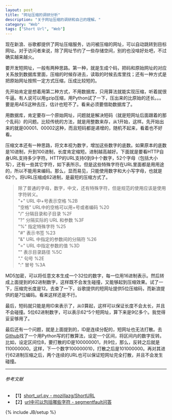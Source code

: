 ```yaml
---
layout: post
title: "网址压缩的调研分析"
description: "关于网址压缩的调研和自己的理解。"
category: "Web"
tags: ["Short Url", "Web"]
---
```


现在新浪、谷歌都提供了网址压缩服务，访问被压缩的网址，可以自动跳转到目标网址。对于访问者来说，除了网址节约了一些存储空间，别的也没啥好处吧，不过确实越来越火。

要开发短网址，一般有两种思路。第一种，就是生成个码，把码和原始网址的对应关系放到数据库里面，压缩的时候存进去，读取的时候去库里找；还有一种方式是把原始网址按照一定方式压缩，压成比较短的。

<ins class="adsbygoogle"
     style="display:block; text-align:center;"
     data-ad-layout="in-article"
     data-ad-format="fluid"
     data-ad-client="ca-pub-1651120361108148"
     data-ad-slot="4918476613"></ins>
<script>
     (adsbygoogle = window.adsbygoogle || []).push({});
</script>

先开始肯定是想着用第二种方式，不用数据库，只用算法就能实现压缩，听着就很牛逼。有人说可以用gzip压缩，用Python试了一下，压出来的比原始的还长。。。要是用AES这种去压，估计也短不了。看来必须要借助数据库了。

用数据库，肯定要存一个原始网址，问题就是解决短码（就是短网址后面跟着的那个乱码）的问题。比较传统的方法，就是用整数来存，从1开始，这样。先开始出来的就是00001、00002这种，而且短码都是递增的，随机不起来，看着也不好看。

压缩文本还有一种思路，将文本视为数字，增加这些数字的底数。如果原本的底数是10进制，升到100进制，长度肯定缩短。进制越高越好。下面就是要看HTTP自身URL支持多少字符。HTTP的URL支持0到9十个数字，52个字母（包括大小写），还有一些其它字符，如下表所示。但是这些特殊字符在URL里面都是用用途的，所以不能用来编码。那么，显而易见，只能使用数字和大小写字母，也就是62个。将URL压缩成62进制，是最短的压缩方式了。

> 除了普通的字母，数字，中文，还有特殊字符，但是规范的使用应该是使用字符转义。  
> "+"	URL 中+号表示空格	%2B  
> "空格"	URL中的空格可以用+号或者编码	%20  
> "/"	分隔目录和子目录	%2F  
> "?"	分隔实际的 URL 和参数	%3F  
> "%"	指定特殊字符	%25  
> "#"	表示书签	%23  
> "&"	URL 中指定的参数间的分隔符	%26  
> "="	URL 中指定参数的值	%3D  
> "\" 表示目录路径 %5C  
> "." 句号 %2E  
> ":" 冒号 %3A  

MD5加密，可以将任意文本生成一个32位的数字，每一位用16进制表示。然后转成上面提到的62进制数字，这样既不会发生碰撞，又能够起到压缩效果。试了一下，压缩完长度是12。去查了一下，谷歌提供的短网址提供5位压缩码，而新浪提供的是7位编码。看来这样还是不行。

最后，短码就只能是用ID来表示了，从0算起，这样可以保证长度不会太长，并且不会碰撞。5位62进制数字，可以表示62^5个短网址，算下来是9亿多个。我觉得妥妥够用了。

最后还有一个问题，就是上面提到的，ID是连续分配的，短网址也无法打散。去[Github](https://github.com/mozillazg/ShortURL/blob/master/shorturl/libs/short_url.py#L51)找了一个用Python写的打散算法，设定一个区间，将区间内的数字反转。比如，设定区间位8，要打散的ID是100000001，共9位，那么，反转之后就是110000000。这样，下一个数字100000010，打散之后是101000000。再对其进行62进制压缩之后，两个连续的URL也可以保证短网址完全打散，并且不会发生碰撞。

---

###### *参考文献*
+ 【1】[short_url.py - mozillazg/ShortURL](https://github.com/mozillazg/ShortURL/blob/master/shorturl/libs/short_url.py#L51)
+ 【2】[url中可以包括哪些字符 - segmentfault问答](http://segmentfault.com/q/1010000000094850)

{% include JB/setup %}